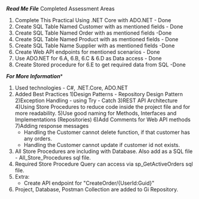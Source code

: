 *********Read Me File*********
Completed Assessment Areas
1) Complete This Practical Using .NET Core with ADO.NET - Done
2) Create SQL Table Named Customer with as mentioned fields - Done
3) Create SQL Table Named Order with as mentioned fields -Done
4) Create SQL Table Named Product with as mentioned fields - Done
5) Create SQL Table Name Supplier with as mentioned fields -Done
6) Create Web API endpoints for mentioned scenarios - Done
7) Use ADO.NET for 6.A, 6.B, 6.C & 6.D as Data access - Done
8) Create Stored procedure for 6.E to get required data from SQL -Done

*****For More Information******
1) Used technologies - C#, .NET.Core, ADO.NET
2) Added Best Practices
   1)Design Patterns - Repository Design Pattern
   2)Exception Handling - using Try - Catch
   3)REST API Architecture
   4)Using Store Procedures to reduce code inside the project file and for more readability.
   5)Use good naming for Methods, Interfaces and Implementations (Repositories)
   6)Add Comments for Web API methods
   7)Adding response messages
      * Handling the Customer cannot delete function, if that customer has any orders.
      * Handling the Customer cannot update if customer id not exists.
3) All Store Procedures are including with Database. Also add as a SQL file - All_Store_Procedures sql file.
4) Required Store Procedure Query can access via sp_GetActiveOrders sql file.
5) Extra: 
     * Create API endpoint for "CreateOrder/{UserId:Guid}"
5) Project, Database, Postman Collection are added to Gi Repository.
